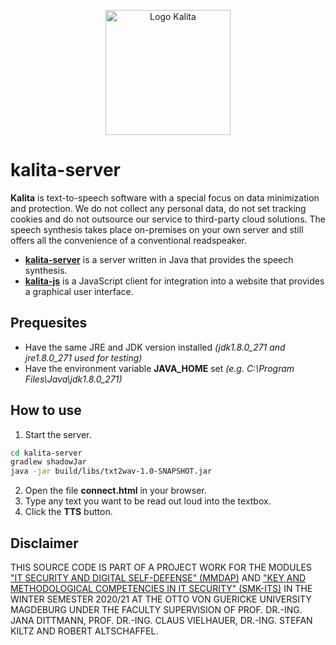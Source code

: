 <p align="center">
  <img src="https://user-images.githubusercontent.com/50206261/102134585-07456f80-3e57-11eb-9a90-d9c81ee48c1d.png" alt="Logo Kalita" width="200">
</p>

# kalita-server

**Kalita** is text-to-speech software with a special focus on data minimization and protection. We do not collect any personal data, do not set tracking cookies and do not outsource our service to third-party cloud solutions. The speech synthesis takes place on-premises on your own server and still offers all the convenience of a conventional readspeaker.

- [**kalita-server**](https://github.com/azmke/kalita-server) is a server written in Java that provides the speech synthesis.
- [**kalita-js**](https://github.com/azmke/kalita-js) is a JavaScript client for integration into a website that provides a graphical user interface.

## Prequesites

- Have the same JRE and JDK version installed *(jdk1.8.0_271 and jre1.8.0_271 used for testing)*
- Have the environment variable **JAVA_HOME** set *(e.g. C:\Program Files\Java\jdk1.8.0_271)*

## How to use

1. Start the server.

```sh
cd kalita-server
gradlew shadowJar
java -jar build/libs/txt2wav-1.0-SNAPSHOT.jar
```

2. Open the file **connect.html** in your browser.
3. Type any text you want to be read out loud into the textbox.
4. Click the **TTS** button.

## Disclaimer

THIS SOURCE CODE IS PART OF A PROJECT WORK FOR THE MODULES ["IT SECURITY AND DIGITAL SELF-DEFENSE" (MMDAP)](https://omen.cs.uni-magdeburg.de/itiamsl/deutsch/lehre/ws-20-21/mmdap.html) AND ["KEY AND METHODOLOGICAL COMPETENCIES IN IT SECURITY" (SMK-ITS)](https://omen.cs.uni-magdeburg.de/itiamsl/deutsch/lehre/ws-20-21/smkits.html) IN THE WINTER SEMESTER 2020/21 AT THE OTTO VON GUERICKE UNIVERSITY MAGDEBURG UNDER THE FACULTY SUPERVISION OF PROF. DR.-ING. JANA DITTMANN, PROF. DR.-ING. CLAUS VIELHAUER, DR.-ING. STEFAN KILTZ AND ROBERT ALTSCHAFFEL.
